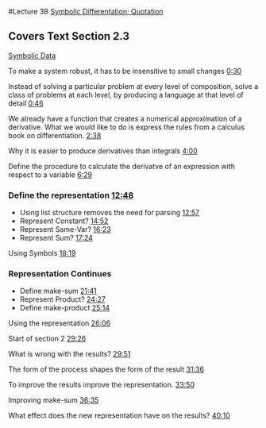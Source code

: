 #Lecture 3B
[Symbolic Differentation; Quotation](https://www.youtube.com/watch?v=X21cKVtGvYk)

## Covers Text Section 2.3
[Symbolic Data](http://mitpress.mit.edu/sicp/full-text/book/book-Z-H-16.html#%_sec_2.3)

To make a system robust, it has to be insensitive to small changes [0:30](https://youtu.be/X21cKVtGvYk?t=30)

Instead of solving a particular problem at every level of composition, solve a class of problems at each level, by producing a language at that level of detail [0:46](https://youtu.be/X21cKVtGvYk?t=46)

We already have a function that creates a numerical approximation of a derivative. What we would like to do is express the rules from a calculus book on differentiation. [2:38](https://youtu.be/X21cKVtGvYk?t=158)

Why it is easier to produce derivatives than integrals [4:00](https://youtu.be/X21cKVtGvYk?t=240)

Define the procedure to calculate the derivatve of an expression with respect to a variable [6:29](https://youtu.be/X21cKVtGvYk?t=389)

### Define the representation [12:48](https://youtu.be/X21cKVtGvYk?t=768)
* Using list structure removes the need for parsing [12:57](https://youtu.be/X21cKVtGvYk?t=777)
* Represent Constant? [14:52](https://youtu.be/X21cKVtGvYk?t=892)
* Represent Same-Var? [16:23](https://youtu.be/X21cKVtGvYk?t=983)
* Represent Sum? [17:24](https://youtu.be/X21cKVtGvYk?t=1044)

Using Symbols [18:19](https://youtu.be/X21cKVtGvYk?t=1099)

### Representation Continues
* Define make-sum [21:41](https://youtu.be/X21cKVtGvYk?t=1301)
* Represent Product? [24:27](https://youtu.be/X21cKVtGvYk?t=1467)
* Define make-product [25:14](https://youtu.be/X21cKVtGvYk?t=1514)

Using the representation [26:06](https://youtu.be/X21cKVtGvYk?t=1566)

Start of section 2 [29:26](https://youtu.be/X21cKVtGvYk?t=1766)

What is wrong with the results? [29:51](https://youtu.be/X21cKVtGvYk?t=1791)

The form of the process shapes the form of the result [31:36](https://youtu.be/X21cKVtGvYk?t=1896)

To improve the results improve the representation. [33:50](https://youtu.be/X21cKVtGvYk?t=2030)

Improving make-sum [36:35](https://youtu.be/X21cKVtGvYk?t=2195)

What effect does the new representation have on the results? [40:10](https://youtu.be/X21cKVtGvYk?t=2410)


